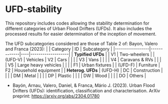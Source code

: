 # UFD-stability
This repository includes codes allowing the stability determination for different categories of Urban Flood Drifters (UFDs). It also includes the processed results for easier determination of the inception of movement.

The UFD subcategories considered are those of Table 2 of: Bayon, Valero and Franca (2023):
|                 | Category    | ID | Subcategory       |
|-----------------|-------------|----|-------------------|
| **Typified UFDs** |             | V1 | Two-wheelers      |
| (UFD-V)         | Vehicles    | V2 | Cars              |
|                 |             | V3 | Vans              |
|                 |             | V4 | Caravans & RVs    |
|                 |             | V5 | Large heavy vehicles |
|                 |             | F1 | Urban fixtures    |
| (UFD-F)         | Furniture   | F2 | Household equipment |
| **Heterog. UFDs** | (UFD-H)    | DC | Construction      |
|                 |             | DM | Metal             |
|                 |             | DP | Plastic           |
|                 |             | DW | Wood              |
|                 |             | DO | Others            |


- Bayón, Arnau, Valero, Daniel, & Franca,  Mário J. (2023). Urban Flood Drifters (UFDs): identification, classification and characterisation. ArXiv preprint: https://arxiv.org/abs/2304.01780
